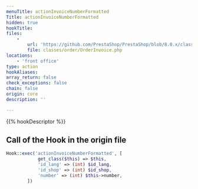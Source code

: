```yaml
---
menuTitle: actionInvoiceNumberFormatted
Title: actionInvoiceNumberFormatted
hidden: true
hookTitle: 
files:
    -
        url: 'https://github.com/PrestaShop/PrestaShop/blob/8.0.x/classes/order/OrderInvoice.php'
        file: classes/order/OrderInvoice.php
locations:
    - 'front office'
type: action
hookAliases: 
array_return: false
check_exceptions: false
chain: false
origin: core
description: ''

---
```


{{% hookDescriptor %}}

## Call of the Hook in the origin file

```php
Hook::exec('actionInvoiceNumberFormatted', [
            get_class($this) => $this,
            'id_lang' => (int) $id_lang,
            'id_shop' => (int) $id_shop,
            'number' => (int) $this->number,
        ])
```
